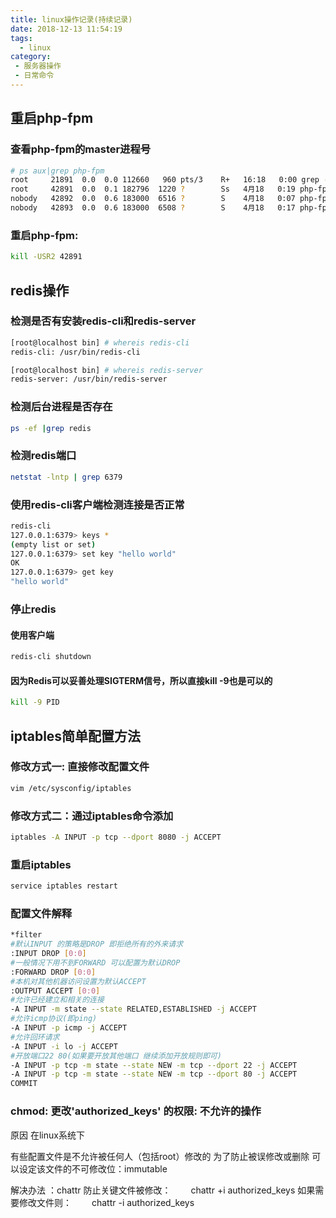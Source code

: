 ```yaml
---
title: linux操作记录(持续记录)
date: 2018-12-13 11:54:19
tags:
  - linux
category:
 - 服务器操作
 - 日常命令
---
```


## 重启php-fpm
### 查看php-fpm的master进程号
```bash
# ps aux|grep php-fpm
root     21891  0.0  0.0 112660   960 pts/3    R+   16:18   0:00 grep --color=auto php-fpm
root     42891  0.0  0.1 182796  1220 ?        Ss   4月18   0:19 php-fpm: master process (/Data/apps/php7/etc/php-fpm.conf)
nobody   42892  0.0  0.6 183000  6516 ?        S    4月18   0:07 php-fpm: pool www
nobody   42893  0.0  0.6 183000  6508 ?        S    4月18   0:17 php-fpm: pool www
```

### 重启php-fpm:
```bash
kill -USR2 42891
```
<!--more-->

## redis操作

### 检测是否有安装redis-cli和redis-server

```bash
[root@localhost bin] # whereis redis-cli
redis-cli: /usr/bin/redis-cli

[root@localhost bin] # whereis redis-server
redis-server: /usr/bin/redis-server
```

### 检测后台进程是否存在
```bash
ps -ef |grep redis
```
### 检测redis端口
```bash
netstat -lntp | grep 6379
```
### 使用redis-cli客户端检测连接是否正常
```bash
redis-cli
127.0.0.1:6379> keys *
(empty list or set)
127.0.0.1:6379> set key "hello world"
OK
127.0.0.1:6379> get key
"hello world"
```
### 停止redis
#### 使用客户端
```bash
redis-cli shutdown
```
#### 因为Redis可以妥善处理SIGTERM信号，所以直接kill -9也是可以的
```bash
kill -9 PID
```
## iptables简单配置方法
### 修改方式一: 直接修改配置文件
```bash
vim /etc/sysconfig/iptables
```
### 修改方式二：通过iptables命令添加
```bash
iptables -A INPUT -p tcp --dport 8080 -j ACCEPT
```
### 重启iptables
```bash
service iptables restart
```
### 配置文件解释
```bash
*filter
#默认INPUT 的策略是DROP 即拒绝所有的外来请求
:INPUT DROP [0:0]
#一般情况下用不到FORWARD 可以配置为默认DROP
:FORWARD DROP [0:0]
#本机对其他机器访问设置为默认ACCEPT
:OUTPUT ACCEPT [0:0]
#允许已经建立和相关的连接
-A INPUT -m state --state RELATED,ESTABLISHED -j ACCEPT
#允许icmp协议(即ping)
-A INPUT -p icmp -j ACCEPT
#允许回环请求
-A INPUT -i lo -j ACCEPT
#开放端口22 80(如果要开放其他端口 继续添加开放规则即可)
-A INPUT -p tcp -m state --state NEW -m tcp --dport 22 -j ACCEPT
-A INPUT -p tcp -m state --state NEW -m tcp --dport 80 -j ACCEPT
COMMIT
```

### chmod: 更改'authorized_keys' 的权限: 不允许的操作
原因
在linux系统下

有些配置文件是不允许被任何人（包括root）修改的
为了防止被误修改或删除
可以设定该文件的不可修改位：immutable

解决办法 ：chattr
防止关键文件被修改：
　　chattr +i authorized_keys
如果需要修改文件则：
　　chattr -i authorized_keys
